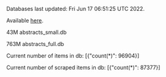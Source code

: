 Databases last updated: Fri Jun 17 06:51:25 UTC 2022. 

Available [here](https://github.com/cbeauhilton/ash-db/releases).


43M	abstracts_small.db

763M	abstracts_full.db

Current number of items in db:
[{"count(*)": 96904}]

Current number of scraped items in db:
[{"count(*)": 87377}]
